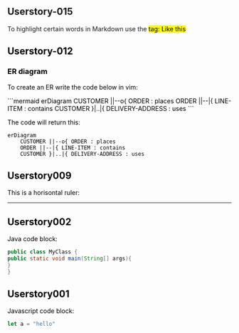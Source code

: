 







<h2>Userstory-015</h2>
To highlight certain words in Markdown use the <mark> tag:
<mark>Like this</mark>

## Userstory-012

### ER diagram

To create an ER write the code below in vim:

\```mermaid 
erDiagram
    CUSTOMER ||--o{ ORDER : places
    ORDER ||--|{ LINE-ITEM : contains
    CUSTOMER }|..|{ DELIVERY-ADDRESS : uses
\```

The code will return this:

```mermaid
erDiagram
    CUSTOMER ||--o{ ORDER : places
    ORDER ||--|{ LINE-ITEM : contains
    CUSTOMER }|..|{ DELIVERY-ADDRESS : uses
```

<h2>Userstory009</h2>

This is a horisontal ruler:
<hr />

<h2>Userstory002</h2>

Java code block:

``` java
public class MyClass {
public static void main(String[] args){
}
}
```

<h2>Userstory001</h2>

Javascript code block:

```javascript
let a = "hello"
```
